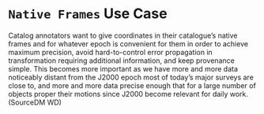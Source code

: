 # `Native Frames` Use Case

Catalog annotators want to give coordinates in their catalogue’s native
frames and for whatever epoch is convenient for them in order to achieve
maximum precision, avoid hard-to-control error propagation in transformation
requiring additional information, and keep provenance simple. This becomes
more important as we have more and more data noticeably distant
from the J2000 epoch most of today’s major surveys are close to, and more
and more data precise enough that for a large number of objects proper their
motions since J2000 become relevant for daily work. (SourceDM WD)